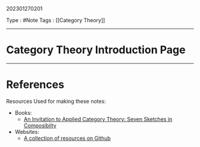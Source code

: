 202301270201

Type : #Note
Tags : [[Category Theory]]

---
# Category Theory Introduction Page


---
# References
Resources Used for making these notes:
- Books:
  - [An Invitation to Applied Category Theory: Seven Sketches in Composibilty](https://github.com/prathyvsh/category-theory-resources#an-invitation-to-applied-category-theory-seven-sketches-in-compositionality)
- Websites:
  - [A collection of resources on Github](https://github.com/prathyvsh/category-theory-resources)
